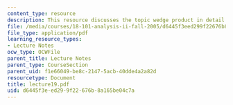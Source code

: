 ```yaml
---
content_type: resource
description: This resource discusses the topic wedge product in detail.
file: /media/courses/18-101-analysis-ii-fall-2005/d6445f3eed299f22676b8a165be04c7a_lecture19.pdf
file_type: application/pdf
learning_resource_types:
- Lecture Notes
ocw_type: OCWFile
parent_title: Lecture Notes
parent_type: CourseSection
parent_uid: f1e66049-be8c-2147-5acb-40dde4a2a82d
resourcetype: Document
title: lecture19.pdf
uid: d6445f3e-ed29-9f22-676b-8a165be04c7a
---
```

